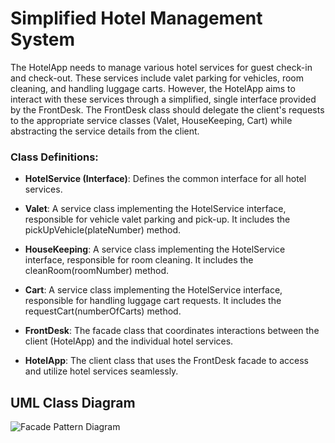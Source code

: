 # Simplified Hotel Management System

The HotelApp needs to manage various hotel services for guest check-in and check-out. These services include valet parking for vehicles, room cleaning, and handling luggage carts. However, the HotelApp aims to interact with these services through a simplified, single interface provided by the FrontDesk. The FrontDesk class should delegate the client's requests to the appropriate service classes (Valet, HouseKeeping, Cart) while abstracting the service details from the client.

### Class Definitions:
- **HotelService (Interface)**: Defines the common interface for all hotel services.

- **Valet**: A service class implementing the HotelService interface, responsible for vehicle valet parking and pick-up. It includes the pickUpVehicle(plateNumber) method.

- **HouseKeeping**: A service class implementing the HotelService interface, responsible for room cleaning. It includes the cleanRoom(roomNumber) method.

- **Cart**: A service class implementing the HotelService interface, responsible for handling luggage cart requests. It includes the requestCart(numberOfCarts) method.

- **FrontDesk**: The facade class that coordinates interactions between the client (HotelApp) and the individual hotel services.

- **HotelApp**: The client class that uses the FrontDesk facade to access and utilize hotel services seamlessly.

## UML Class Diagram

![Facade Pattern Diagram](https://github.com/clarkbelen04/designPatterns/assets/142368338/85f77d76-1817-4b21-a31b-4f1309df0f07)
